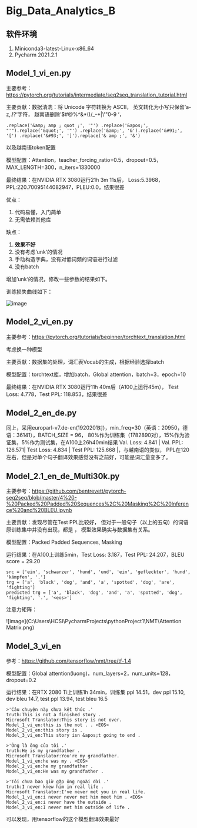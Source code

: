 # Big_Data_Analytics_B

## 软件环境

1. Miniconda3-latest-Linux-x86_64
2. Pycharm 2021.2.1

## Model_1_vi_en.py

主要参考：https://pytorch.org/tutorials/intermediate/seq2seq_translation_tutorial.html

主要贡献：数据清洗：将 Unicode 字符转换为 ASCII，
英文转化为小写只保留’a-z,.!?‘字符，
越南语删除’$#@%^&*()/_\-+|\\'\"0-9 ‘，

`.replace('&amp; amp ; quot ;', '"')
.replace('&apos;', "'").replace('&quot;', '"')
.replace('&amp;', '&').replace('&#91;', '[')
.replace('&#93;', ']').replace('& amp ;', '&')`

以及越南语token配置

模型配置：Attention，teacher_forcing_ratio=0.5，dropout=0.5，
MAX_LENGTH=300，n_iters=1330000

最终结果：在NVIDIA RTX 3080运行21h 3m 11s后，
Loss:5.3968，PPL:220.70095144082947，PLEU:0.0，结果很差

优点：
1. 代码易懂，入门简单
2. 无需依赖其他库

缺点：
1. **效果不好**
2. 没有考虑’unk‘的情况
3. 手动构造字典，没有对低词频的词语进行过滤
4. 没有batch

增加’unk‘的情况，修改一些参数的结果如下。

训练损失曲线如下：

![image](C:\Users\HCSI\PycharmProjects\pythonProject1\NMT\Model_1_vi_en_loss.png)

## Model_2_vi_en.py

主要参考：https://pytorch.org/tutorials/beginner/torchtext_translation.html

考虑换一种模型

主要贡献：数据集的处理，词汇表Vocab的生成，根据经验选择batch

模型配置：torchtext库，增加batch，Global attention，batch=3，epoch=10

最终结果：在NVIDIA RTX 3080运行11h 40m后（A100上运行45m），
Test Loss: 4.778，Test PPL: 118.853，结果很差

[comment]: <> (>'Ông qua đời , bị lịch sử quật ngã .')

[comment]: <> (truth:He died broken by history .)

[comment]: <> (Microsoft Translator:He died, destroyed by history.)

[comment]: <> (Model_1_vi_en:he was through history , history . <EOS>)

[comment]: <> (Model_2_vi_en:and he was the . .)

## Model_2_en_de.py

同上，采用europarl-v7.de-en(1920201对)，min_freq=30（英语：20950，德语：36141），BATCH_SIZE = 96，
80%作为训练集（1782890对），15%作为验证集，5%作为测试集，在A100上26h40min结果
Val. Loss: 4.841 |  Val. PPL: 126.571| Test Loss: 4.834 | Test PPL: 125.668 |，与越南语的类似，
PPL在120左右，但是对单个句子翻译效果感觉没有之前好，可能是词汇量变多了。

## Model_2.1_en_de_Multi30k.py

主要参考：https://github.com/bentrevett/pytorch-seq2seq/blob/master/4%20-%20Packed%20Padded%20Sequences%2C%20Masking%2C%20Inference%20and%20BLEU.ipynb

主要贡献：发现尽管在Test PPL比较好，
但对于一般句子（以上的五句）的词语原训练集中并没有出现，都是<unk> ，
模型效果确实与数据集有关系。

模型配置：Packed Padded Sequences, Masking

运行结果：在A100上训练5min，Test Loss: 3.187，Test PPL:  24.207，BLEU score = 29.20

```
src = ['ein', 'schwarzer', 'hund', 'und', 'ein', 'gefleckter', 'hund', 'kämpfen', '.']
trg = ['a', 'black', 'dog', 'and', 'a', 'spotted', 'dog', 'are', 'fighting']
predicted trg = ['a', 'black', 'dog', 'and', 'a', 'spotted', 'dog', 'fighting', '.', '<eos>']
```

注意力矩阵：

![image](C:\Users\HCSI\PycharmProjects\pythonProject1\NMT\Attention Matrix.png)

## Model_3_vi_en

参考：https://github.com/tensorflow/nmt/tree/tf-1.4

模型配置：Global attention(luong)，num_layers=2，num_units=128，dropout=0.2

运行结果：在RTX 2080 Ti上训练1h 34min，训练集 ppl 14.51，dev ppl 15.10, dev bleu 14.7, test ppl 13.94, test bleu 16.5

```
>'Câu chuyện này chưa kết thúc .' 
truth:This is not a finished story .
Microsoft Translator:This story is not over.
Model_1_vi_en:this is the not . . <EOS> 
Model_2_vi_en:this story is .
Model_3_vi_en:This story isn &apos;t going to end .

>'Ông là ông của tôi .'
truth:He is my grandfather .
Microsoft Translator:You're my grandfather.
Model_1_vi_en:he was my . <EOS>
Model_2_vi_en:he my grandfather .
Model_3_vi_en:He was my grandfather .

>'Tôi chưa bao giờ gặp ông ngoài đời .'
truth:I never knew him in real life .
Microsoft Translator:I've never met you in real life.
Model_1_vi_en:i never never met him meet him . <EOS>
Model_2_vi_en:i never have the outside .
Model_3_vi_en:I never met him outside of life .
```
可以发现，用tensorflow的这个模型翻译效果最好
